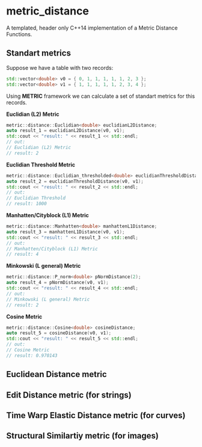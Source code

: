 # metric_distance
A templated, header only C++14 implementation of a Metric Distance Functions. 

## Standart metrics

Suppose we have a table with two records:
```cpp
std::vector<double> v0 = { 0, 1, 1, 1, 1, 1, 2, 3 };
std::vector<double> v1 = { 1, 1, 1, 1, 1, 2, 3, 4 };
```

Using **METRIC** framework we can calculate a set of standart metrics for this records. 

**Euclidian (L2) Metric**
``` cpp
metric::distance::Euclidian<double> euclidianL2Distance;
auto result_1 = euclidianL2Distance(v0, v1);
std::cout << "result: " << result_1 << std::endl;
// out:
// Euclidian (L2) Metric
// result: 2
```

**Euclidian Threshold Metric**
``` cpp
metric::distance::Euclidian_thresholded<double> euclidianThresholdDistance(1000.0, 3000.0);
auto result_2 = euclidianThresholdDistance(v0, v1);
std::cout << "result: " << result_2 << std::endl;
// out:
// Euclidian Threshold
// result: 1000
```

**Manhatten/Cityblock (L1) Metric**
``` cpp
metric::distance::Manhatten<double> manhattenL1Distance;
auto result_3 = manhattenL1Distance(v0, v1);
std::cout << "result: " << result_3 << std::endl;
// out:
// Manhatten/Cityblock (L1) Metric
// result: 4
```

**Minkowski (L general) Metric**
``` cpp
metric::distance::P_norm<double> pNormDistance(2);
auto result_4 = pNormDistance(v0, v1);
std::cout << "result: " << result_4 << std::endl;
// out:
// Minkowski (L general) Metric
// result: 2
```

**Cosine Metric**
``` cpp
metric::distance::Cosine<double> cosineDistance;
auto result_5 = cosineDistance(v0, v1);
std::cout << "result: " << result_5 << std::endl;
// out:
// Cosine Metric
// result: 0.970143
```

## Euclidean Distance metric

## Edit Distance metric (for strings)

## Time Warp Elastic Distance metric (for curves)

## Structural Similartiy metric (for images)